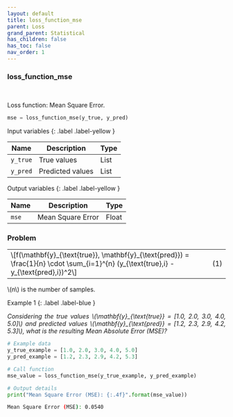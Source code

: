```yaml
---
layout: default
title: loss_function_mse
parent: Loss
grand_parent: Statistical
has_children: false
has_toc: false
nav_order: 1
---
```


<!--Don't delete ths script-->
<script src = "https://polyfill.io/v3/polyfill.min.js?features=es6"></script>
<script id = "MathJax-script" async src="https://cdn.jsdelivr.net/npm/mathjax@3/es5/tex-mml-chtml.js"></script>
<!--Don't delete ths script-->

<h3>loss_function_mse</h3>

<br>

<p align="justify">
Loss function: Mean Square Error.
</p>

```python
mse = loss_function_mse(y_true, y_pred)
```

Input variables
{: .label .label-yellow }

<table style = "width:100%">
    <thead>
      <tr>
        <th>Name</th>
        <th>Description</th>
        <th>Type</th>
      </tr>
    </thead>
    <tr>
        <td><code>y_true</code></td>
        <td>True values</td>
        <td>List</td>
    </tr>
    <tr>
        <td><code>y_pred</code></td>
        <td>Predicted values</td>
        <td>List</td>
    </tr>
</table>

Output variables
{: .label .label-yellow }

<table style = "width:100%">
    <thead>
      <tr>
        <th>Name</th>
        <th>Description</th>
        <th>Type</th>
      </tr>
    </thead>
    <tr>
        <td><code>mse</code></td>
        <td>Mean Square Error</td>
        <td>Float</td>
    </tr>
</table>

<h3>Problem</h3>

<table style = "width:100%">
    <tr>
        <td style="width: 90%;">\[f(\mathbf{y}_{\text{true}}, \mathbf{y}_{\text{pred}}) = \frac{1}{n} \cdot \sum_{i=1}^{n} (y_{\text{true},i} - y_{\text{pred},i})^2\]</td>
        <td style="width: 10%;"><p align = "right">(1)</p></td>
    </tr>
</table>

<p align="justify">
\(n\) is the number of samples.
</p>

Example 1
{: .label .label-blue }

<p align = "justify">
  <i>
      Considering the true values \(\mathbf{y}_{\text{true}} = [1.0, 2.0, 3.0, 4.0, 5.0]\) and predicted values \(\mathbf{y}_{\text{pred}} = [1.2, 2.3, 2.9, 4.2, 5.3]\), what is the resulting Mean Absolute Error (MSE)?
  </i>
</p>

```python
# Example data
y_true_example = [1.0, 2.0, 3.0, 4.0, 5.0]
y_pred_example = [1.2, 2.3, 2.9, 4.2, 5.3]

# Call function
mse_value = loss_function_mse(y_true_example, y_pred_example)

# Output details
print("Mean Square Error (MSE): {:.4f}".format(mse_value))
```

```bash
Mean Square Error (MSE): 0.0540
```